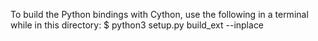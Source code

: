 To build the Python bindings with Cython, use the following in a terminal while in this directory: 
$ python3 setup.py build_ext --inplace